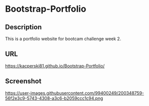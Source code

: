 # Bootstrap-Portfolio
## Description
This is a portfolio website for bootcam challenge week 2.
## URL
https://kacperski81.github.io/Bootstrap-Portfolio/
## Screenshot
https://user-images.githubusercontent.com/99400249/200348759-56f2e3c9-5743-4308-a3c6-b2059ccc1c94.png
